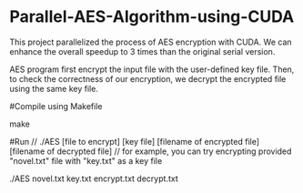 # Parallel-AES-Algorithm-using-CUDA
This project parallelized the process of AES encryption with CUDA. We can enhance the overall speedup to 3 times than the original serial version.

AES program first encrypt the input file with the user-defined key file. Then, to check the correctness of our encryption, we decrypt the encrypted file using the same key file.

#Compile using Makefile

make

#Run
// ./AES [file to encrypt] [key file] [filename of encrypted file] [filename of decrypted file]
// for example, you can try encrypting provided "novel.txt" file with "key.txt" as a key file

./AES novel.txt key.txt encrypt.txt decrypt.txt
